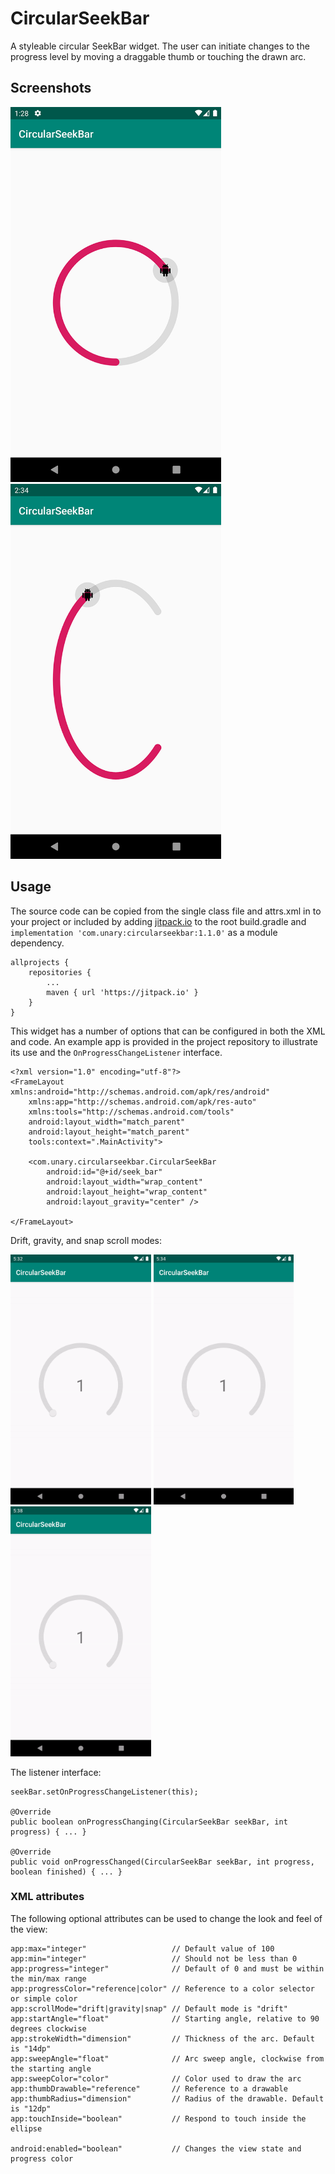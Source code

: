# CircularSeekBar
A styleable circular SeekBar widget. The user can initiate changes to the progress level by moving a draggable thumb or touching the drawn arc.
 
## Screenshots
<img src="/images/screenshot-default.png" alt="Screenshot" height=600> <img src="/images/screenshot-arc.png" alt="Screenshot" height=600>
 
## Usage
The source code can be copied from the single class file and attrs.xml in to your project or included by adding [jitpack.io](https://jitpack.io/) to the root build.gradle and `implementation 'com.unary:circularseekbar:1.1.0'` as a module dependency.
```
allprojects {
    repositories {
        ...
        maven { url 'https://jitpack.io' }
    }
}
```
This widget has a number of options that can be configured in both the XML and code. An example app is provided in the project repository to illustrate its use and the `OnProgressChangeListener` interface.
```
<?xml version="1.0" encoding="utf-8"?>
<FrameLayout xmlns:android="http://schemas.android.com/apk/res/android"
    xmlns:app="http://schemas.android.com/apk/res-auto"
    xmlns:tools="http://schemas.android.com/tools"
    android:layout_width="match_parent"
    android:layout_height="match_parent"
    tools:context=".MainActivity">

    <com.unary.circularseekbar.CircularSeekBar
        android:id="@+id/seek_bar"
        android:layout_width="wrap_content"
        android:layout_height="wrap_content"
        android:layout_gravity="center" />

</FrameLayout>
```
Drift, gravity, and snap scroll modes:

<img src="/images/screenshot-drift.gif" alt="Screenshot" height=400> <img src="/images/screenshot-gravity.gif" alt="Screenshot" height=400> <img src="/images/screenshot-snap.gif" alt="Screenshot" height=400>

The listener interface:
```
seekBar.setOnProgressChangeListener(this);

@Override
public boolean onProgressChanging(CircularSeekBar seekBar, int progress) { ... }

@Override
public void onProgressChanged(CircularSeekBar seekBar, int progress, boolean finished) { ... }
```

### XML attributes
The following optional attributes can be used to change the look and feel of the view:
```
app:max="integer"                   // Default value of 100
app:min="integer"                   // Should not be less than 0
app:progress="integer"              // Default of 0 and must be within the min/max range
app:progressColor="reference|color" // Reference to a color selector or simple color
app:scrollMode="drift|gravity|snap" // Default mode is "drift"
app:startAngle="float"              // Starting angle, relative to 90 degrees clockwise
app:strokeWidth="dimension"         // Thickness of the arc. Default is "14dp"
app:sweepAngle="float"              // Arc sweep angle, clockwise from the starting angle
app:sweepColor="color"              // Color used to draw the arc
app:thumbDrawable="reference"       // Reference to a drawable
app:thumbRadius="dimension"         // Radius of the drawable. Default is "12dp"
app:touchInside="boolean"           // Respond to touch inside the ellipse

android:enabled="boolean"           // Changes the view state and progress color
```
